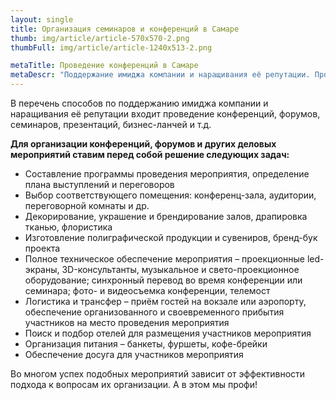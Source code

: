 ```yaml
---
layout: single
title: Организация семинаров и конференций в Самаре
thumb: img/article/article-570x570-2.png
thumbFull: img/article/article-1240x513-2.png

metaTitle: Проведение конференций в Самаре
metaDescr: "Поддержание имиджа компании и наращивания её репутации. Проведение конференций, форумов, семинаров, презентаций, бизнес-ланчей. Подбробнее по тел.: 8 (960) 821-02-05"
---
```


<p>В перечень способов по поддержанию имиджа компании и наращивания её репутации входит проведение конференций, форумов, семинаров, презентаций, бизнес-ланчей и т.д.</p>
<p><b>Для организации конференций, форумов и других деловых мероприятий ставим перед собой решение следующих задач:</b></p>
<ul>
	<li>Составление программы проведения мероприятия, определение плана выступлений и переговоров</li>
	<li>Выбор соответствующего помещения: конференц-зала, аудитории, переговорной комнаты и др.</li>
	<li>Декорирование, украшение и брендирование залов, драпировка тканью, флористика</li>
	<li>Изготовление полиграфической продукции и сувениров, бренд-бук проекта</li>
	<li>Полное техническое обеспечение мероприятия – проекционные led-экраны, 3D-консультанты, музыкальное и свето-проекционное оборудование; синхронный перевод во время конференции или семинара; фото- и видеосъемка конференции, телемост</li>
	<li>Логистика и трансфер – приём гостей на вокзале или аэропорту, обеспечение организованного и своевременного прибытия участников на место проведения мероприятия</li>
	<li>Поиск и подбор отелей для размещения участников мероприятия</li>
	<li>Организация питания – банкеты, фуршеты, кофе-брейки</li>
	<li>Обеспечение досуга для участников мероприятия </li>
</ul>
<p>Во многом успех подобных мероприятий зависит от эффективности подхода к вопросам их организации. А в этом мы профи!</p>

